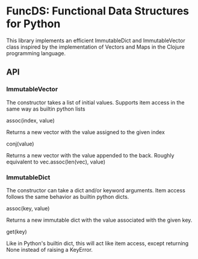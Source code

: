 # FuncDS: Functional Data Structures for Python

This library implements an efficient ImmutableDict and ImmutableVector class 
inspired by the implementation of Vectors and Maps in the Clojure programming
language.

## API

### ImmutableVector

The constructor takes a list of initial values. Supports item access in the
same way as builtin python lists

assoc(index, value)

Returns a new vector with the value assigned to the given index

conj(value)

Returns a new vector with the value appended to the back. Roughly equivalent 
to vec.assoc(len(vec), value)

### ImmutableDict

The constructor can take a dict and/or keyword arguments. Item access follows
the same behavior as builtin python dicts.

assoc(key, value)

Returns a new immutable dict with the value associated with the given key.

get(key)

Like in Python's builtin dict, this will act like item access, except 
returning None instead of raising a KeyError.
